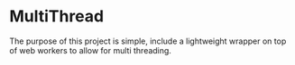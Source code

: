 # MultiThread
The purpose of this project is simple, include a lightweight wrapper on top of web workers to allow for multi threading.
